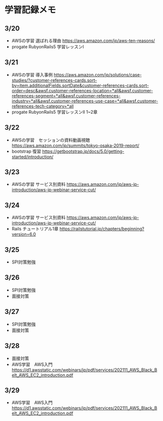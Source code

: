# 学習記録メモ

## 3/20
- AWSの学習 選ばれる理由
https://aws.amazon.com/jp/aws-ten-reasons/
- progate RubyonRails5 学習レッスンⅠ

## 3/21
- AWSの学習 導入事例
https://aws.amazon.com/jp/solutions/case-studies/?customer-references-cards.sort-by=item.additionalFields.sortDate&customer-references-cards.sort-order=desc&awsf.customer-references-location=*all&awsf.customer-references-segment=*all&awsf.customer-references-industry=*all&awsf.customer-references-use-case=*all&awsf.customer-references-tech-category=*all
- progate RubyonRails5 学習レッスンⅡ 1~2章

## 3/22 
- AWSの学習　セッションの資料動画視聴
https://aws.amazon.com/jp/summits/tokyo-osaka-2019-report/
- bootstrap 復習
https://getbootstrap.jp/docs/5.0/getting-started/introduction/

## 3/23
- AWSの学習 サービス別資料
https://aws.amazon.com/jp/aws-jp-introduction/aws-jp-webinar-service-cut/

## 3/24
- AWSの学習 サービス別資料
https://aws.amazon.com/jp/aws-jp-introduction/aws-jp-webinar-service-cut/
- Rails チュートリアル1章
https://railstutorial.jp/chapters/beginning?version=6.0

## 3/25
- SPI対策勉強

## 3/26
- SPI対策勉強
- 面接対策

## 3/27
- SPI対策勉強
- 面接対策

## 3/28
- 面接対策
- AWS学習　AWS入門
https://d1.awsstatic.com/webinars/jp/pdf/services/202111_AWS_Black_Belt_AWS_EC2_introduction.pdf

## 3/29
- AWS学習　AWS入門
https://d1.awsstatic.com/webinars/jp/pdf/services/202111_AWS_Black_Belt_AWS_EC2_introduction.pdf
